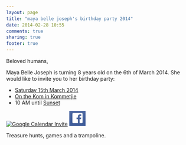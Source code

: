 ```yaml
---
layout: page
title: "maya belle joseph's birthday party 2014"
date: 2014-02-28 10:55
comments: true
sharing: true
footer: true
---
```

Beloved humans,

Maya Belle Joseph is turning 8 years old on the 6th of March 2014.
She would like to invite you to her birthday party:

* [Saturday 15th March 2014](https://www.facebook.com/events/608773442542824/)
* [On the Kom in Kommetjie](http://goo.gl/maps/lMTZl)
* 10 AM until [Sunset](http://www.sunrise-and-sunset.com/en/south-africa/cape-town/2014/march/15)

[![Google Calendar Invite](https://www.google.com/calendar/images/ext/gc_button1_en-GB.gif)](https://www.google.com/calendar/event?action=TEMPLATE&tmeid=aDlyazcwODdqZWtqYWlsdms3a2ZkNmtjcWMgY2lvY3NzM2h2bGZjaTZ1NWwzcWpiOGxmN2NAZw&tmsrc=ciocss3hvlfci6u5l3qjb8lf7c%40group.calendar.google.com)
[![Facebook Event](images/fb.png)](https://www.facebook.com/events/608773442542824/)

Treasure hunts, games and a trampoline.
